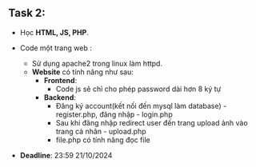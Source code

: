 ## Task 2:
- Học **HTML, JS, PHP**.
- Code một trang web :
    + Sử dụng apache2 trong linux làm httpd.
    + **Website** có tính năng như sau:
        - **Frontend**: 
            + Code js sẽ chỉ cho phép password dài hơn 8 ký tự
        - **Backend**: 
            + Đăng ký account(kết nối đến mysql làm database) - register.php, đăng nhập - login.php 
            + Sau khi đăng nhập redirect user đến trang upload ảnh vào trang cá nhân - upload.php
            + file.php có tính năng đọc file

- **Deadline**: 23:59 21/10/2024